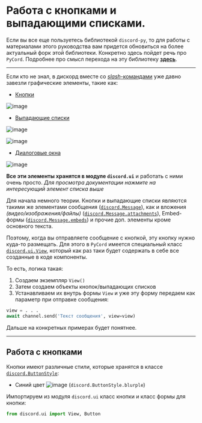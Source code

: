 # Работа с кнопками и выпадающими списками.

Если вы все еще пользуетесь библиотекой `discord-py`, то для работы с материалами этого руководства вам придется обновиться на более актуальный форк этой библиотеки. Конкретно здесь пойдет речь про `PyCord`. Подробнее про смысл перехода на эту библиотеку [**здесь**][1].

---

Если кто не знал, в дискорд вместе со [*slash*-командами][1] уже давно завезли графические элементы, такие как:

- [Кнопки][2]

![image](https://user-images.githubusercontent.com/61795655/206858093-90e23edb-66e4-4786-8852-05b72897185f.png)

- [Выпадающие списки][3]

![image](https://user-images.githubusercontent.com/61795655/206858247-28bdb859-3445-4353-b989-87bcf7846729.png)

![image](https://user-images.githubusercontent.com/61795655/206858257-f67a805f-35f0-4736-93dc-10019770786e.png)

- [Диалоговые окна][4]

![image](https://user-images.githubusercontent.com/61795655/206858967-03f65415-ef25-4312-823d-0d8666aa29ea.png)


**Все эти элементы хранятся в модуле `discord.ui`** и работать с ними очень просто. *Для просмотра документации нажмите на интересующий элемент списка выше*

Для начала немного теории. Кнопки и выпадающие списки являются такими же элементами сообщения ([`discord.Message`][5]), как и вложения *(видео/изображения/файлы)* ([`discord.Message.attachments`][6]), Embed-формы ([`discord.Message.embeds`][7]) и прочие доп. элементы кроме основного текста.

Поэтому, когда вы отправляете сообщение с кнопкой, эту кнопку нужно куда-то размещать. Для этого в `PyCord` имеется специальный класс [`discord.ui.View`][8], который как раз таки будет содержать в себе все созданные в коде компоненты.

То есть, логика такая: 
1. Создаем экземпляр `View()`
2. Затем создаем объекты кнопок/выпадающих списков
3. Устанавливаем их внутрь формы `View` и уже эту форму передаем как параметр при отправке сообщения:

```py
view = . . .
await channel.send('Текст сообщения', view=view)
```

Дальше на конкретных примерах будет понятнее.

---

## Работа с кнопками

Кнопки имеют различные стили, которые хранятся в классе [`discord.ButtonStyle`][9]: 

- Синий цвет ![image](https://user-images.githubusercontent.com/61795655/206860355-c93f825c-5d67-4f2b-a6b5-6a3cde60dd3f.png) (`discord.ButtonStyle.blurple`)


Импортируем из модуля `discord.ui` класс кнопки и класс формы для кнопки:

```py
from discord.ui import View, Button
```



[1]: https://github.com/denisnumb/discord-py-guide/blob/main/slash-commands.md#%D1%80%D0%B5%D0%B0%D0%BB%D0%B8%D0%B7%D0%B0%D1%86%D0%B8%D1%8F-slash-%D0%BA%D0%BE%D0%BC%D0%BC%D0%B0%D0%BD%D0%B4
[2]: https://docs.pycord.dev/en/stable/api/ui_kit.html#discord.ui.Button
[3]: https://docs.pycord.dev/en/stable/api/ui_kit.html#discord.ui.Select
[4]: https://docs.pycord.dev/en/stable/api/ui_kit.html#discord.ui.Modal
[5]: https://docs.pycord.dev/en/stable/api/models.html#discord.Message
[6]: https://docs.pycord.dev/en/stable/api/models.html#discord.Message.attachments
[7]: https://docs.pycord.dev/en/stable/api/models.html#discord.Message.embeds
[8]: https://docs.pycord.dev/en/stable/api/ui_kit.html#discord.ui.View
[9]: https://docs.pycord.dev/en/stable/api/enums.html#discord.ButtonStyle
